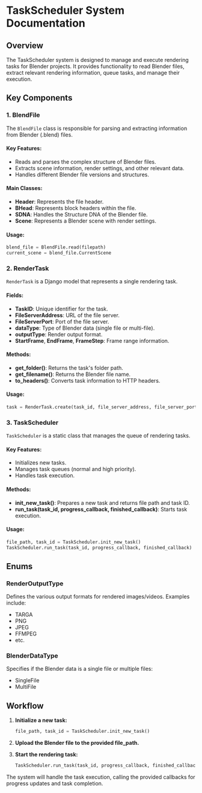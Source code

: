 # TaskScheduler System Documentation

## Overview

The TaskScheduler system is designed to manage and execute rendering tasks for Blender projects. It provides functionality to read Blender files, extract relevant rendering information, queue tasks, and manage their execution.

## Key Components

### 1. BlendFile

The `BlendFile` class is responsible for parsing and extracting information from Blender (.blend) files.

#### Key Features:
- Reads and parses the complex structure of Blender files.
- Extracts scene information, render settings, and other relevant data.
- Handles different Blender file versions and structures.

#### Main Classes:
- **Header**: Represents the file header.
- **BHead**: Represents block headers within the file.
- **SDNA**: Handles the Structure DNA of the Blender file.
- **Scene**: Represents a Blender scene with render settings.

#### Usage:
```python
blend_file = BlendFile.read(filepath)
current_scene = blend_file.CurrentScene
```

### 2. RenderTask

`RenderTask` is a Django model that represents a single rendering task.

#### Fields:
- **TaskID**: Unique identifier for the task.
- **FileServerAddress**: URL of the file server.
- **FileServerPort**: Port of the file server.
- **dataType**: Type of Blender data (single file or multi-file).
- **outputType**: Render output format.
- **StartFrame**, **EndFrame**, **FrameStep**: Frame range information.

#### Methods:
- **get_folder()**: Returns the task's folder path.
- **get_filename()**: Returns the Blender file name.
- **to_headers()**: Converts task information to HTTP headers.

#### Usage:
```python
task = RenderTask.create(task_id, file_server_address, file_server_port, data_type)
```

### 3. TaskScheduler

`TaskScheduler` is a static class that manages the queue of rendering tasks.

#### Key Features:
- Initializes new tasks.
- Manages task queues (normal and high priority).
- Handles task execution.

#### Methods:
- **init_new_task()**: Prepares a new task and returns file path and task ID.
- **run_task(task_id, progress_callback, finished_callback)**: Starts task execution.

#### Usage:
```python
file_path, task_id = TaskScheduler.init_new_task()
TaskScheduler.run_task(task_id, progress_callback, finished_callback)
```

## Enums

### RenderOutputType

Defines the various output formats for rendered images/videos. Examples include:
- TARGA
- PNG
- JPEG
- FFMPEG
- etc.

### BlenderDataType

Specifies if the Blender data is a single file or multiple files:
- SingleFile
- MultiFile

## Workflow

1. **Initialize a new task:**
    ```python
    file_path, task_id = TaskScheduler.init_new_task()
    ```

2. **Upload the Blender file to the provided file_path.**

3. **Start the rendering task:**
    ```python
    TaskScheduler.run_task(task_id, progress_callback, finished_callback)
    ```

The system will handle the task execution, calling the provided callbacks for progress updates and task completion.

